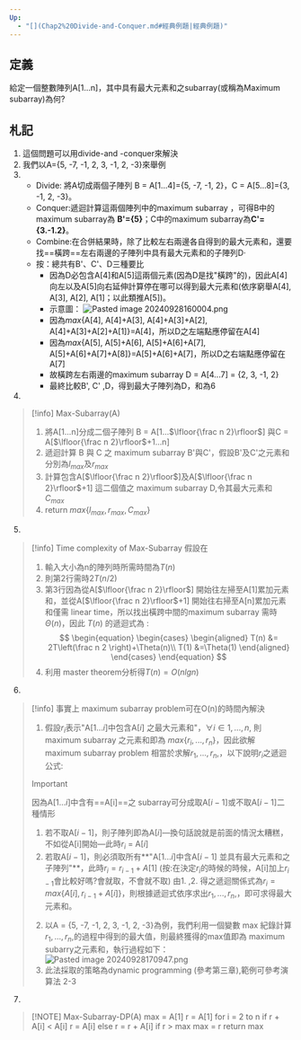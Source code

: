 ```yaml
---
Up:
  - "[](Chap2%20Divide-and-Conquer.md#經典例題|經典例題)"
---
```

## 定義
給定一個整數陣列A\[1...n\]，其中具有最大元素和之subarray(或稱為Maximum subarray)為何?
## 札記
1. 這個問題可以用divide-and -conquer來解決
2. 我們以A={5, -7, -1, 2, 3, -1, 2, -3}來舉例
3. 
	- Divide: 將A切成兩個子陣列 B = A\[1...4\]={5, -7, -1, 2}，C = A\[5...8\]={3, -1, 2, -3}。
	- Conquer:遞迴計算這兩個陣列中的maximum subarray ，可得B中的maximum subarray為 **B'={5}**；C中的maximum subarray為**C'={3.-1.2}**。
	- Combine:在合併結果時，除了比較左右兩邊各自得到的最大元素和，還要找==橫跨==左右兩邊的子陣列中具有最大元素和的子陣列D‧
	- 按：總共有B'、C'、D三種要比
		- 因為D必包含A\[4\]和A\[5\]這兩個元素(因為D是找"橫跨"的)，因此A\[4\]向左以及A\[5\]向右延伸計算停在哪可以得到最大元素和(依序窮舉A\[4\], A\[3\], A\[2\], A\[1\]；以此類推A\[5\])。
		- 示意圖：
		![Pasted image 20240928160004.png](Pasted%20image%2020240928160004.png)
		- 因為$max${A\[4\], A\[4\]+A\[3\], A\[4\]+A\[3\]+A\[2\], A\[4\]+A\[3\]+A\[2\]+A\[1\]}=A\[4\]，所以D之左端點應停留在A\[4\]
		- 因為$max${A\[5\], A\[5\]+A\[6\], A\[5\]+A\[6\]+A\[7\], A\[5\]+A\[6\]+A\[7\]+A\[8\]}=A\[5\]+A\[6\]+A\[7\]，所以D之右端點應停留在A\[7\]
		- 故橫跨左右兩邊的maximum subarray D = A\[4...7\] = {2, 3, -1, 2}
		- 最終比較B', C' ,D，得到最大子陣列為D，和為6
4. 
>[!info] Max-Subarray(A)
>1. 將A\[1...n\]分成二個子陣列 B = A\[1...$\lfloor{\frac n 2}\rfloor$\] 與C = A\[$\lfloor{\frac n 2}\rfloor$+1...n] 
>2. 遞迴計算 B 與 C 之 maximum subarray B'與C'，假設B'及C'之元素和分別為$l_{max}$及$r_{max}$ 
>3. 計算包含A\[$\lfloor{\frac n 2}\rfloor$\]及A\[$\lfloor{\frac n 2}\rfloor$+1] 這二個值之 maximum subarray D,令其最大元素和 $C_{max}$
>4. return $max\{l_{max}, r_{max}, C_{max}\}$ 
5. 
>[!info] Time complexity of Max-Subarray
>假設在
>1. 輸入大小為n的陣列時所需時間為$T(n)$
>2. 則第2行需時$2T(n/2)$
>3. 第3行因為從A\[$\lfloor{\frac n 2}\rfloor$\] 開始往左掃至A\[1\]累加元素和，並從A\[$\lfloor{\frac n 2}\rfloor$+1\] 開始往右掃至A\[n\]累加元素和僅需 linear time，所以找出橫跨中間的maximum subarray 需時$\Theta(n)$，因此 $T(n)$ 的遞迴式為 :
>	$$
>		\begin{equation}
>			\begin{cases}
>				\begin{aligned}
>					T(n) &=  2T\left(\frac n 2 \right)+\Theta(n)\\
>					T(1) &=\Theta(1)
>				\end{aligned}
>			\end{cases} 
>		\end{equation}
>	$$ 
>4. 利用 master theorem分析得$T(n) = O(nlgn)$
6. 
>[!info] 事實上 maximum subarray problem可在O(n)的時間內解決
>1. 假設$r_i$表示"A\[$1...i$\]中包含A\[$i$\] 之最大元素和"，$\forall i \in {1,..., n}$, 則 maximum subarray 之元素和即為 $max\{r_i,...,r_n\}$，因此欲解 maximum subarray problem 相當於求解$r_1,...,r_n,$，以下說明$r_i$之遞迴公式: 
> >[!important]
> >因為A\[$1...i$\]中含有==A\[i\]==之 subarray可分成取A\[$i-1$\]或不取A\[$i-1$\]二種情形
> >1. 若不取A\[$i-1$\]，則子陣列即為A\[$i$\]—換句話說就是前面的情況太糟糕，不如從A\[i\]開始—此時$r_i$ = A\[$i$\]
> >2. 若取A\[$i-1$\]，則必須取所有**"A\[$1...i$\]中含A\[$i-1$\] 並具有最大元素和之子陣列"**，此時$r_i=r_{i-1}+A[1]$ 
> >(按:在決定$r_i$的時候的時候，A\[i\]加上$r_{i-1}$會比較好嗎?會就取，不會就不取)
> >由1. ,2. 得之遞迴關係式為$r_i=max\{A[i], r_{i-1}+A[i]\}$，則根據遞迴式依序求出$r_1,...,r_n,$，即可求得最大元素和。
>2. 以A = {5, -7, -1, 2, 3, -1, 2, -3}為例，我們利用一個變數 max 紀錄計算$r_1,...,r_n,$的過程中得到的最大值，則最終獲得的max值即為 maximum subarry之元素和，執行過程如下：
![Pasted image 20240928170947.png](Pasted%20image%2020240928170947.png)
>3. 此法採取的策略為dynamic programming (參考第三章),範例可參考演算法 2-3

7. 
> [!NOTE] Max-Subarray-DP(A)
>max = A[1]
>r = A[1]
>for i = 2 to n
>if r + A[i] < A[i]
>r = A[i]
>else 
>r = r + A[i]
>if r > max
>max = r
>return max

